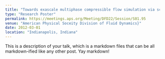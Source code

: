 ```yaml
---
title: "Towards exascale multiphase compressible flow simulation via scalable interface capturing-based solvers and GPU acceleration"
type: "Research Poster"
permalink: https://meetings.aps.org/Meeting/DFD22/Session/S01.95
venue: "American Physical Soceity Division of Fluid Dynamics}"
date: 2012-03-01
location: "Indianapolis, Indiana"
---
```


This is a description of your talk, which is a markdown files that can be all markdown-ified like any other post. Yay markdown!
